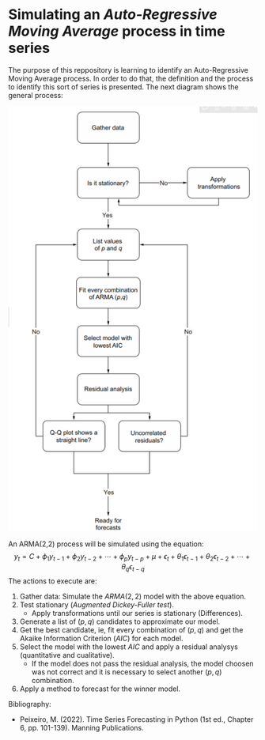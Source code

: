 # Simulating an *Auto-Regressive Moving Average* process in time series
The purpose of this reppository is learning to identify an Auto-Regressive Moving Average process. In order to do that, the definition and the process to identify this sort of series is presented. The next diagram shows the general process:

<img src="src/img.PNG" />

An ARMA(2,2) process will be simulated using the equation:
$$y_t = C + \phi_1 y_{t-1}+ \phi_2 y_{t-2} + \cdots + \phi_p y_{t-p} + \mu +  \epsilon_t + \theta_1 \epsilon_{t-1} + \theta_2 \epsilon_{t-2} + \cdots + \theta_q \epsilon_{t-q}$$
The actions to execute are:
1. Gather data: Simulate the $ARMA(2,2)$ model with the above equation.
2. Test stationary (*Augmented Dickey-Fuller  test*).
    - Apply transformations until our series is stationary (Differences).
3. Generate a list of $(p,q)$ candidates to approximate our model.
4. Get the best candidate, ie, fit every combination of $(p,q)$ and get the Akaike Information Criterion (*AIC*) for each model.
5. Select the model with the lowest *AIC* and apply a residual analysys (quantitative and cualitative).
    - If the model does not pass the residual analysis, the model choosen was not correct and it is necessary to select another $(p,q)$ combination.
5. Apply a method to forecast for the winner model.

Bibliography:
- Peixeiro, M. (2022). Time Series Forecasting in Python (1st ed., Chapter 6, pp. 101-139). Manning Publications.

